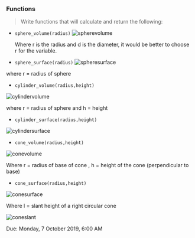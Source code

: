 ### Functions
>Write functions that will calculate and return the following:

- `sphere_volume(radius)`
    ![spherevolume](https://i.imgur.com/z9n6TpZ.png)
    
    Where r is the radius and d is the diameter, it would be better to choose r for the variable.


- `sphere_surface(radius)`
![spheresurface](https://i.imgur.com/hhPGuO5.png)

where r = radius of sphere

- `cylinder_volume(radius,height)`

![cylindervolume](https://i.imgur.com/fpwDJ7S.png)

where r = radius of sphere and h = height

- `cylinder_surface(radius,height)`

![cylindersurface](https://i.imgur.com/DMEZp7r.png)


- `cone_volume(radius,height)`

![conevolume](https://i.imgur.com/Js4EkiM.png)

Where r = radius of base of cone , h = height of the cone (perpendicular to base)


- `cone_surface(radius,height)`

![conesurface](https://i.imgur.com/AIFeMn5.png)

Where l = slant height of a right circular cone

![coneslant](https://i.imgur.com/wl2DlHu.png)

Due: Monday, 7 October 2019, 6:00 AM
